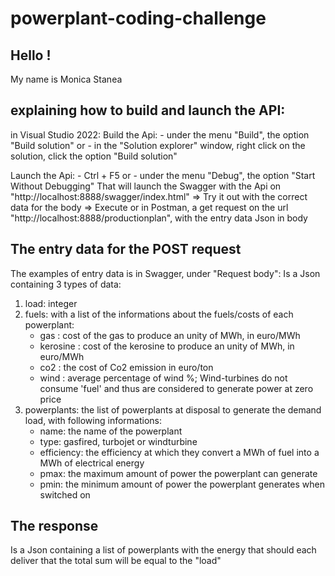 # powerplant-coding-challenge

## Hello !

My name is Monica Stanea

## explaining how to build and launch the API:

in Visual Studio 2022:
Build the Api:
	- under the menu "Build", the option "Build solution"
	or
	- in the "Solution explorer" window, right click on the solution, click the option "Build solution"

Launch the Api:
	- Ctrl + F5
	or
	- under the menu "Debug", the option "Start Without Debugging"
	That will launch the Swagger with the Api on "http://localhost:8888/swagger/index.html"
	=> Try it out with the correct data for the body => Execute
	or
	in Postman, a get request on the url "http://localhost:8888/productionplan", with the entry data Json in body



## The entry data for the POST request
The examples of entry data is in Swagger, under "Request body":
Is a Json containing 3 types of data:

1. load: integer
2. fuels: with a list of the informations about the fuels/costs of each powerplant:   
	- gas : cost of the gas to produce an unity of MWh, in euro/MWh
	- kerosine : cost of the kerosine to produce an unity of MWh, in euro/MWh
	- co2 : the cost of Co2 emission in euro/ton
	- wind : average percentage of wind %; Wind-turbines do not consume 'fuel' and thus are considered to generate power at zero price 
3. powerplants: the list of powerplants at disposal to generate the demand load, with following informations:
	- name: the name of the powerplant
	- type: gasfired, turbojet or windturbine
	- efficiency: the efficiency at which they convert a MWh of fuel into a MWh of electrical energy
	- pmax: the maximum amount of power the powerplant can generate
	- pmin: the minimum amount of power the powerplant generates when switched on

## The response

Is a Json containing a list of powerplants with the energy that should each deliver that the total sum will be equal to the "load"